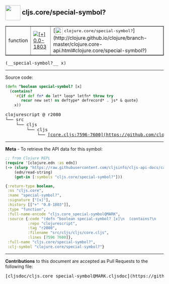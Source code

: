 ## <img width="48px" valign="middle" src="http://i.imgur.com/Hi20huC.png"> cljs.core/special-symbol?

 <table border="1">
<tr>

<td>function</td>
<td><a href="https://github.com/cljsinfo/cljs-api-docs/tree/0.0-1803"><img valign="middle" alt="[+] 0.0-1803" src="https://img.shields.io/badge/+-0.0--1803-lightgrey.svg"></a> </td>
<td>
[<img height="24px" valign="middle" src="http://i.imgur.com/1GjPKvB.png"> <samp>clojure.core/special-symbol?</samp>](http://clojure.github.io/clojure/branch-master/clojure.core-api.html#clojure.core/special-symbol?)
</td>
</tr>
</table>

 <samp>
(__special-symbol?__ x)<br>
</samp>

---





Source code:

```clj
(defn ^boolean special-symbol? [x]
  (contains?
    '#{if def fn* do let* loop* letfn* throw try
       recur new set! ns deftype* defrecord* . js* & quote}
    x))
```

 <pre>
clojurescript @ r2080
└── src
    └── cljs
        └── cljs
            └── <ins>[core.cljs:7596-7600](https://github.com/clojure/clojurescript/blob/r2080/src/cljs/cljs/core.cljs#L7596-L7600)</ins>
</pre>


---

__Meta__ - To retrieve the API data for this symbol:

```clj
;; from Clojure REPL
(require '[clojure.edn :as edn])
(-> (slurp "https://raw.githubusercontent.com/cljsinfo/cljs-api-docs/catalog/cljs-api.edn")
    (edn/read-string)
    (get-in [:symbols "cljs.core/special-symbol?"]))
```

```clj
{:return-type boolean,
 :ns "cljs.core",
 :name "special-symbol?",
 :signature ["[x]"],
 :history [["+" "0.0-1803"]],
 :type "function",
 :full-name-encode "cljs.core_special-symbolQMARK",
 :source {:code "(defn ^boolean special-symbol? [x]\n  (contains?\n    '#{if def fn* do let* loop* letfn* throw try\n       recur new set! ns deftype* defrecord* . js* & quote}\n    x))",
          :repo "clojurescript",
          :tag "r2080",
          :filename "src/cljs/cljs/core.cljs",
          :lines [7596 7600]},
 :full-name "cljs.core/special-symbol?",
 :clj-symbol "clojure.core/special-symbol?"}

```

---

__Contributions__ to this document are accepted as Pull Requests to the following file:

 <pre>
[cljsdoc/cljs.core_special-symbolQMARK.cljsdoc](https://github.com/cljsinfo/cljs-api-docs/blob/master/cljsdoc/cljs.core_special-symbolQMARK.cljsdoc)
</pre>

